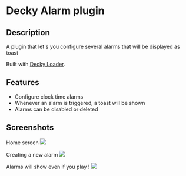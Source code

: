 # Decky Alarm plugin

## Description

A plugin that let's you configure several alarms that will be displayed as toast

Built with [Decky Loader](https://github.com/SteamDeckHomebrew/decky-loader).

## Features

-   Configure clock time alarms
-   Whenever an alarm is triggered, a toast will be shown
-   Alarms can be disabled or deleted

## Screenshots

Home screen
![](images/decky-alarm.png)

Creating a new alarm
![](images/alarm-creation.png)

Alarms will show even if you play !
![](images/alarm-beep.png)